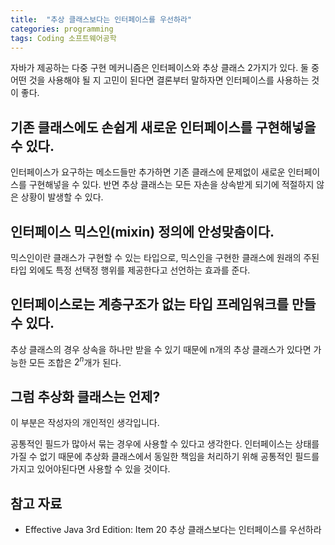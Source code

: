 ```yaml
---
title:  "추상 클래스보다는 인터페이스를 우선하라"
categories: programming
tags: Coding 소프트웨어공학
---
```


자바가 제공하는 다중 구현 메커니즘은 인터페이스와 추상 클래스 2가지가 있다. 둘 중 어떤 것을 사용해야 될 지 고민이 된다면 결론부터 말하자면 인터페이스를 사용하는 것이 좋다.

## 기존 클래스에도 손쉽게 새로운 인터페이스를 구현해넣을 수 있다.

인터페이스가 요구하는 메소드들만 추가하면 기존 클래스에 문제없이 새로운 인터페이스를 구현해넣을 수 있다. 반면 추상 클래스는 모든 자손을 상속받게 되기에 적절하지 않은 상황이 발생할 수 있다.

## 인터페이스 믹스인(mixin) 정의에 안성맞춤이다.

믹스인이란 클래스가 구현할 수 있는 타입으로, 믹스인을 구현한 클래스에 원래의 주된 타입 외에도 특정 선택정 행위를 제공한다고 선언하는 효과를 준다.

## 인터페이스로는 계층구조가 없는 타입 프레임워크를 만들 수 있다.

추상 클래스의 경우 상속을 하나만 받을 수 있기 때문에 n개의 추상 클래스가 있다면 가능한 모든 조합은 $2^n$개가 된다.

## 그럼 추상화 클래스는 언제?

이 부분은 작성자의 개인적인 생각입니다.

공통적인 필드가 많아서 묶는 경우에 사용할 수 있다고 생각한다. 인터페이스는 상태를 가질 수 없기 때문에 추상화 클래스에서 동일한 책임을 처리하기 위해 공통적인 필드를 가지고 있어야된다면 사용할 수 있을 것이다.

## 참고 자료

- Effective Java 3rd Edition: Item 20 추상 클래스보다는 인터페이스를 우선하라